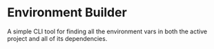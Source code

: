 # Environment Builder

A simple CLI tool for finding all the environment vars in both the active project and all of its dependencies.
